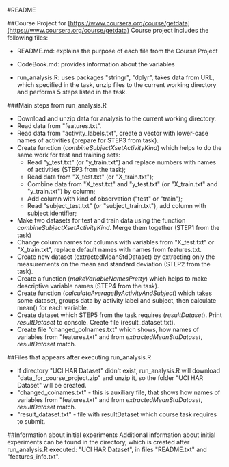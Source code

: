 #README



##Course Project for [https://www.coursera.org/course/getdata](https://www.coursera.org/course/getdata)
Course project includes the following files:
* README.md: explains the purpose of each file from the Course Project  

* CodeBook.md: provides information about the variables

* run_analysis.R: uses packages "stringr", "dplyr", takes data from URL, which specified in the task, unzip files to the current working directory and performs 5 steps listed in the task.



###Main steps from run_analysis.R
* Download and unzip data for analysis to the current working directory.
* Read data from "features.txt".
* Read data from "activity_labels.txt", create a vector with lower-case names of activities (prepare for STEP3 from task).
* Create function (*combineSubjectXsetActivityKind*) which helps to do the same work for test and training sets:
  + Read "y_test.txt" (or "y_train.txt") and replace numbers with names of activities (STEP3 from the task);
  + Read data from "X_test.txt" (or "X_train.txt");
  + Combine data from "X_test.txt" and "y_test.txt" (or "X_train.txt" and "y_train.txt") by column;
  + Add column with kind of observation ("test" or "train");
  + Read "subject_test.txt" (or "subject_train.txt"), add column with  subject identifier;
* Make two datasets for test and train data using the function *combineSubjectXsetActivityKind*. Merge them together (STEP1 from the task)
* Change column names for columns with variables from "X_test.txt" or "X_train.txt", replace default names with names from features.txt.
* Create new dataset (extractedMeanStdDataset) by extracting only the measurements on the mean and standard deviation (STEP2 from the task).
* Create a function (*makeVariableNamesPretty*) which helps to make descriptive variable names (STEP4 from the task).
* Create function (*calculateAverageByActivityAndSubject*) which takes some dataset, groups data by activity label and subject, then calculate mean() for each variable.
* Create dataset which STEP5 from the task requires (*resultDataset*). Print *resultDataset* to console. Create file (result_dataset.txt).
* Create file "changed_colnames.txt" which shows, how names of variables from "features.txt" and from *extractedMeanStdDataset*, *resultDataset* match.



##Files that appears after executing run_analysis.R
* If directory "UCI HAR Dataset" didn't exist, run_analysis.R will download "data_for_course_project.zip" and unzip it, so the folder "UCI HAR Dataset" will be created.
* "changed_colnames.txt" - this is auxiliary file, that shows how names of variables from "features.txt" and from *extractedMeanStdDataset*, *resultDataset* match.
* "result_dataset.txt" - file with resultDataset which course task requires to submit.



##Information about initial experiments
Additional information about initial experiments can be found in the directory, which is created after run_analysis.R executed: "UCI HAR Dataset", in files "README.txt" and "features_info.txt". 

